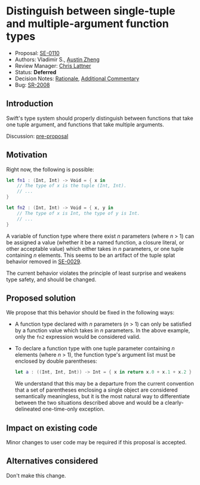 # Distinguish between single-tuple and multiple-argument function types

* Proposal: [SE-0110](0110-distingish-single-tuple-arg.md)
* Authors: Vladimir S., [Austin Zheng](https://github.com/austinzheng)
* Review Manager: [Chris Lattner](https://github.com/lattner)
* Status: **Deferred**
* Decision Notes: [Rationale](https://lists.swift.org/pipermail/swift-evolution-announce/2016-July/000215.html), [Additional Commentary](https://lists.swift.org/pipermail/swift-evolution-announce/2017-June/000386.html)
* Bug: [SR-2008](https://bugs.swift.org/browse/SR-2008)

## Introduction

Swift's type system should properly distinguish between functions that take one tuple argument, and functions that take multiple arguments.

Discussion: [pre-proposal](https://lists.swift.org/pipermail/swift-evolution/Week-of-Mon-20160620/021793.html)

## Motivation

Right now, the following is possible:

```swift
let fn1 : (Int, Int) -> Void = { x in
	// The type of x is the tuple (Int, Int).
	// ...
}

let fn2 : (Int, Int) -> Void = { x, y in
	// The type of x is Int, the type of y is Int.
	// ...
}
```

A variable of function type where there exist _n_ parameters (where _n_ > 1) can be assigned a value (whether it be a named function, a closure literal, or other acceptable value) which either takes in _n_ parameters, or one tuple containing _n_ elements. This seems to be an artifact of the tuple splat behavior removed in [SE-0029](0029-remove-implicit-tuple-splat.md).

The current behavior violates the principle of least surprise and weakens type safety, and should be changed.

## Proposed solution

We propose that this behavior should be fixed in the following ways:

* A function type declared with _n_ parameters (_n_ > 1) can only be satisfied by a function value which takes in _n_ parameters. In the above example, only the `fn2` expression would be considered valid.

* To declare a function type with one tuple parameter containing _n_ elements (where _n_ > 1), the function type's argument list must be enclosed by double parentheses:

	```swift
	let a : ((Int, Int, Int)) -> Int = { x in return x.0 + x.1 + x.2 }
	```

	We understand that this may be a departure from the current convention that a set of parentheses enclosing a single object are considered semantically meaningless, but it is the most natural way to differentiate between the two situations described above and would be a clearly-delineated one-time-only exception.

## Impact on existing code

Minor changes to user code may be required if this proposal is accepted.

## Alternatives considered

Don't make this change.
